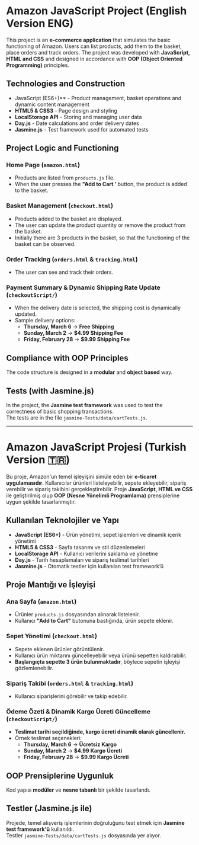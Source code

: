 # Amazon JavaScript Project (English Version ENG) 

This project is an **e-commerce application** that simulates the basic functioning of Amazon. Users can list products, add them to the basket, place orders and track orders. The project was developed with **JavaScript, HTML and CSS** and designed in accordance with **OOP (Object Oriented Programming)** principles.

## Technologies and Construction

- JavaScript (ES6+)** - Product management, basket operations and dynamic content management
- **HTML5 & CSS3** - Page design and styling
- **LocalStorage API** - Storing and managing user data
- **Day.js** - Date calculations and order delivery dates
- **Jasmine.js** - Test framework used for automated tests

## Project Logic and Functioning

### Home Page (`amazon.html`)
- Products are listed from `products.js` file.
- When the user presses the **"Add to Cart ’** button, the product is added to the basket.

### Basket Management (`checkout.html`)
- Products added to the basket are displayed.
- The user can update the product quantity or remove the product from the basket.
- Initially there are 3 products in the basket, so that the functioning of the basket can be observed.

### Order Tracking (`orders.html` & `tracking.html`)
- The user can see and track their orders.

### Payment Summary & Dynamic Shipping Rate Update (`checkoutScript/`)
- When the delivery date is selected, the shipping cost is dynamically updated.
- Sample delivery options:
  - **Thursday, March 6** → **Free Shipping**
  - **Sunday, March 2** → **$4.99 Shipping Fee**
  - **Friday, February 28** → **$9.99 Shipping Fee**

## Compliance with OOP Principles

The code structure is designed in a **modular** and **object based** way.

## Tests (with Jasmine.js)

In the project, the **Jasmine test framework** was used to test the correctness of basic shopping transactions.  
The tests are in the file `jasmine-Tests/data/cartTests.js`.

-----

# Amazon JavaScript Projesi (Turkish Version 🇹🇷) 

Bu proje, Amazon'un temel işleyişini simüle eden bir **e-ticaret uygulamasıdır**. Kullanıcılar ürünleri listeleyebilir, sepete ekleyebilir, sipariş verebilir ve sipariş takibini gerçekleştirebilir. Proje **JavaScript, HTML ve CSS** ile geliştirilmiş olup **OOP (Nesne Yönelimli Programlama)** prensiplerine uygun şekilde tasarlanmıştır.

## Kullanılan Teknolojiler ve Yapı

- **JavaScript (ES6+)** - Ürün yönetimi, sepet işlemleri ve dinamik içerik yönetimi
- **HTML5 & CSS3** - Sayfa tasarımı ve stil düzenlemeleri
- **LocalStorage API** - Kullanıcı verilerini saklama ve yönetme
- **Day.js** - Tarih hesaplamaları ve sipariş teslimat tarihleri
- **Jasmine.js** - Otomatik testler için kullanılan test framework’ü

## Proje Mantığı ve İşleyişi

### Ana Sayfa (`amazon.html`)
- Ürünler `products.js` dosyasından alınarak listelenir.
- Kullanıcı **"Add to Cart"** butonuna bastığında, ürün sepete eklenir.

### Sepet Yönetimi (`checkout.html`)
- Sepete eklenen ürünler görüntülenir.
- Kullanıcı ürün miktarını güncelleyebilir veya ürünü sepetten kaldırabilir.
- **Başlangıçta sepette 3 ürün bulunmaktadır**, böylece sepetin işleyişi gözlemlenebilir.

### Sipariş Takibi (`orders.html` & `tracking.html`)
- Kullanıcı siparişlerini görebilir ve takip edebilir.

### Ödeme Özeti & Dinamik Kargo Ücreti Güncelleme (`checkoutScript/`)
- **Teslimat tarihi seçildiğinde, kargo ücreti dinamik olarak güncellenir.**
- Örnek teslimat seçenekleri:
  - **Thursday, March 6** → **Ücretsiz Kargo**
  - **Sunday, March 2** → **$4.99 Kargo Ücreti**
  - **Friday, February 28** → **$9.99 Kargo Ücreti**

## OOP Prensiplerine Uygunluk

Kod yapısı **modüler** ve **nesne tabanlı** bir şekilde tasarlandı.

## Testler (Jasmine.js ile)

Projede, temel alışveriş işlemlerinin doğruluğunu test etmek için **Jasmine test framework'ü** kullanıldı.  
Testler `jasmine-Tests/data/cartTests.js` dosyasında yer alıyor.



